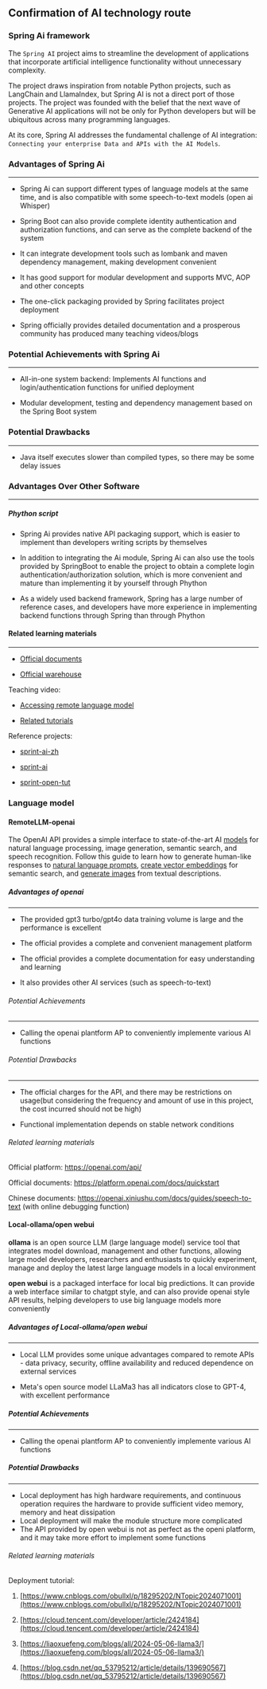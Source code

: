 ## Confirmation of AI technology route

### Spring Ai framework

The `Spring AI` project aims to streamline the development of applications that incorporate artificial intelligence functionality  without unnecessary complexity.

The project draws inspiration from notable Python projects, such as  LangChain and LlamaIndex, but Spring AI is not a direct port of those  projects. The project was founded with the belief that the next wave of Generative AI applications will not be only for Python developers but will be  ubiquitous across many programming languages.

At its core, Spring AI addresses the fundamental challenge of AI integration: `Connecting your enterprise Data and APIs with the AI Models`.



### Advantages of Spring Ai

------

- Spring Ai can support different types of language models at the same time, and is also compatible with some speech-to-text models (open ai Whisper)

- Spring Boot can also provide complete identity authentication and authorization functions, and can serve as the complete backend of the system

- It can integrate development tools such as lombank and maven dependency management, making development convenient

- It has good support for modular development and supports MVC, AOP and other concepts

- The one-click packaging provided by Spring facilitates project deployment

- Spring officially provides detailed documentation and a prosperous community has produced many teaching videos/blogs

  

### Potential Achievements with Spring Ai

------

-  All-in-one system backend: Implements AI functions and  login/authentication functions for unified deployment

-  Modular  development, testing and dependency management based on the Spring Boot  system

  

### Potential Drawbacks

------

- Java itself executes slower than compiled types, so there may be some delay issues

  

### Advantages Over Other Software

------

##### Phython script

- Spring Ai provides native API packaging support, which is easier to implement than developers writing scripts by themselves

- In addition to integrating the Ai module, Spring Ai can also use the tools provided by SpringBoot to enable the project to obtain a complete login authentication/authorization solution, which is more convenient and mature than implementing it by yourself through Phython 

-  As a widely used backend framework, Spring has a large number of reference cases, and developers have more experience in implementing backend functions through Spring than through Phython

  



#### Related learning materials

------

- [Official documents](https://spring.io/projects/spring-ai#overview)

- [Official warehouse](https://github.com/spring-projects/spring-ai)



Teaching video:

- [Accessing remote language model](https://www.bilibili.com/video/BV11b421h7uX/?spm_id_from=333.788&vd_source=6ffaf197f9622fbb81ce9106978874e8)

- [Related tutorials](https://www.bilibili.com/video/BV1d1421d7Fy/?spm_id_from=333.976.0.0)



Reference projects:

- [sprint-ai-zh](https://github.com/NingNing0111/spring-ai-zh-tutorial)

- [sprint-ai](https://www.yuque.com/pgthinker/spring-ai/ztmivcnoqxp3u21z)

- [sprint-open-tut](https://blog.csdn.net/qq_41481367/article/details/138090454?spm=1001.2014.3001.5502)



### Language model

#### RemoteLLM-openai

The OpenAI API provides a simple interface to state-of-the-art AI [models](https://platform.openai.com/docs/models) for natural language processing, image generation, semantic search, and speech recognition. Follow this guide to learn how to generate  human-like responses to [natural language prompts](https://platform.openai.com/docs/guides/chat-completions), [create vector embeddings](https://platform.openai.com/docs/guides/embeddings) for semantic search, and [generate images](https://platform.openai.com/docs/guides/images) from textual descriptions.



##### Advantages of openai

------

- The provided gpt3 turbo/gpt4o data training volume is large and the performance is excellent

- The official provides a complete and convenient management platform

- The official provides a complete documentation for easy understanding and learning

- It also provides other AI services (such as speech-to-text)

  

###### Potential Achievements

------

- Calling the openai plantform AP to conveniently implemente various AI functions



###### Potential Drawbacks

------

- The official charges for the API, and there may be restrictions on usage(but considering the frequency and amount of use in this project, the cost incurred should not be high)

- Functional implementation depends on stable network conditions

  



###### Related learning materials

Official platform: https://openai.com/api/ 

Official documents: https://platform.openai.com/docs/quickstart

Chinese documents: https://openai.xiniushu.com/docs/guides/speech-to-text (with online debugging function)



#### Local-ollama/open webui



**ollama** is an open source LLM (large language model) service tool that integrates model download, management and other functions, allowing large model developers, researchers and enthusiasts to quickly experiment, manage and deploy the latest large language models in a local environment



**open webui** is a packaged interface for local big predictions. It can provide a web interface similar to chatgpt style, and can also provide openai style API results, helping developers to use big language models more conveniently



##### Advantages of Local-ollama/open webui

------

- Local LLM provides some unique advantages compared to remote APIs - data privacy, security, offline availability and reduced dependence on external services

- Meta's open source model LLaMa3 has all indicators close to GPT-4, with excellent performance

  

##### Potential Achievements

------

- Calling the openai plantform AP to conveniently implemente various AI functions



##### Potential Drawbacks

------

- Local deployment has high hardware requirements, and continuous operation requires the hardware to provide sufficient video memory, memory and heat dissipation
- Local deployment will make the module structure more complicated
- The API provided by open webui is not as perfect as the openi platform, and it may take more effort to implement some functions



###### Related learning materials

 Deployment tutorial:  

1. [https://www.cnblogs.com/obullxl/p/18295202/NTopic2024071001](https://www.cnblogs.com/obullxl/p/18295202/NTopic2024071001)  

2. [https://cloud.tencent.com/developer/article/2424184](https://cloud.tencent.com/developer/article/2424184)  

3. [https://liaoxuefeng.com/blogs/all/2024-05-06-llama3/](https://liaoxuefeng.com/blogs/all/2024-05-06-llama3/)  

4. [https://blog.csdn.net/qq_53795212/article/details/139690567](https://blog.csdn.net/qq_53795212/article/details/139690567)


